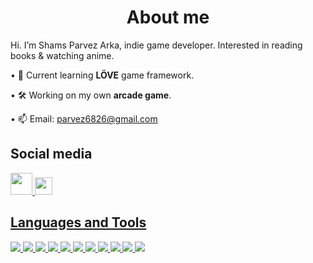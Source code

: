 <h1 align="center">
    <b>About me</b>
</h1>

Hi. I’m Shams Parvez Arka, indie game developer. Interested in reading books & watching anime.

• 🌱 Current learning **LÖVE** game framework.

• 🛠️ Working on my own **arcade game**.

• 📫 Email: parvez6826@gmail.com

## **Social media**

<a href='https://www.facebook.com/profile.php?id=100088118585757'> <img style = "width: 35px;" src="https://img.icons8.com/color/48/null/facebook-new.png"/>
<a href='https://www.facebook.com/profile.php?id=100088118585757'> <img style = "width: 28px;" src="https://img.icons8.com/external-tal-revivo-color-tal-revivo/24/null/external-hackerrank-is-a-technology-company-that-focuses-on-competitive-programming-logo-color-tal-revivo.png"/>

## **Languages and Tools**

<span><img src="https://img.icons8.com/color/50/000000/c-programming.png"/></span>
<span><img src="https://img.icons8.com/external-tal-revivo-color-tal-revivo/48/null/external-lua-is-a-lightweight-multi-paradigm-programming-language-logo-color-tal-revivo.png"/></span>
<span><img src="https://img.icons8.com/plasticine/57/000000/bash.png"/></span>
<span><img src="https://img.icons8.com/color/50/000000/python--v1.png"/></span>
<span><img src="https://img.icons8.com/color/48/null/javascript--v1.png"/></span>
<span><img src="https://img.icons8.com/color/50/000000/html-5--v1.png"></span>
<span><img src="https://img.icons8.com/color/50/000000/css3.png"></span>
<span><img src="https://img.icons8.com/color/48/null/linux--v1.png"/></span>
<span><img src="https://img.icons8.com/fluency/48/null/visual-studio-code-2019.png"/></span>
<span><img src="https://img.icons8.com/fluency/48/null/gimp.png"/></span>
<span><img src="https://img.icons8.com/fluency/48/null/blender-3d.png"/></span>
